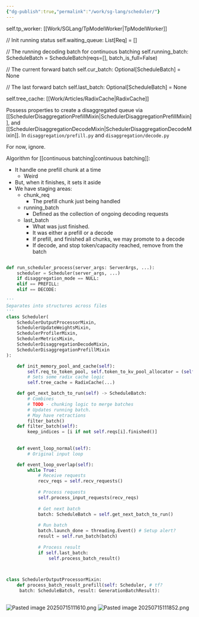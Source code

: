 ```yaml
---
{"dg-publish":true,"permalink":"/work/sg-lang/scheduler/"}
---
```





self.tp_worker: [[Work/SGLang/TpModelWorker\|TpModelWorker]]

// Init running status
self.waiting_queue: List[Req] = []


// The running decoding batch for continuous batching
self.running_batch: ScheduleBatch = ScheduleBatch(reqs=[], batch_is_full=False)

// The current forward batch
self.cur_batch: Optional[ScheduleBatch] = None

// The last forward batch
self.last_batch: Optional[ScheduleBatch] = None

self.tree_cache: [[Work/Articles/RadixCache\|RadixCache]]

Possess properties to create a disaggregated queue via [[SchedulerDisaggregationPrefillMixin\|SchedulerDisaggregationPrefillMixin]], and [[SchedulerDisaggregationDecodeMixin\|SchedulerDisaggregationDecodeMixin]].
In `disaggregation/prefill.py` and `disaggregation/decode.py`

For now, ignore.


Algorithm for [[continuous batching\|continuous batching]]:
- It handle one prefill chunk at a time
	- Weird
- But, when it finishes, it sets it aside
- We have staging areas:
	- chunk_req
		- The prefill chunk just being handled
	- running_batch
		- Defined as the collection of ongoing decoding requests
	- last_batch
		- What was just finished. 
		- It was either a prefill or a decode
		- If prefill, and finished all chunks, we may promote to a decode
		- If decode, and stop token/capacity reached, remove from the batch


```python title:managers/scheduler.py

def run_scheduler_process(server_args: ServerArgs, ...):
	scheduler = Scheduler(server_args, ...)
	if disaggregation_mode == NULL:
	elif == PREFILL:
	elif == DECODE:

'''
Separates into structures across files
'''
class Scheduler(
	SchedulerOutputProcessorMixin,
    SchedulerUpdateWeightsMixin,
    SchedulerProfilerMixin,
    SchedulerMetricsMixin,
    SchedulerDisaggregationDecodeMixin,
    SchedulerDisaggregationPrefillMixin
):

	def init_memory_pool_and_cache(self):
		self.req_to_token_pool, self.token_to_kv_pool_allocator = (self.tp_worker.get_memory_pool())
		# Sets some radix cache logic
		self.tree_cache = RadixCache(...)

	def get_next_batch_to_run(self) -> ScheduleBatch:
		# Combines 
		# TODO - chunking logic to merge batches 
		# Updates running batch.
		# May have retractions
		filter_batch()
	def filter_batch(self):
		keep_indices = [i if not self.reqs[i].finished()]
		
		 
	def event_loop_normal(self):
		# Original input loop

	def event_loop_overlap(self):
		while True:
			# Receive requests
			recv_reqs = self.recv_requests()
			
			# Process requests
			self.process_input_requests(recv_reqs)
			
			# Get next batch
			batch: ScheduleBatch = self.get_next_batch_to_run()
			
			# Run batch
			batch.launch_done = threading.Event() # Setup alert?
			result = self.run_batch(batch)
			
			# Process result
			if self.last_batch:
				self.process_batch_result()
		
```

```python title:scheduler_output_processor_mixin.py

class SchedulerOutputProcessorMixin:
	def process_batch_result_prefill(self: Scheduler, # tf?
	 batch: ScheduleBatch, result: GenerationBatchResult):
		 
```

![Pasted image 20250715111610.png](/img/user/Work/SGLang/attachments/Pasted%20image%2020250715111610.png)
![Pasted image 20250715111852.png](/img/user/Work/SGLang/attachments/Pasted%20image%2020250715111852.png)
